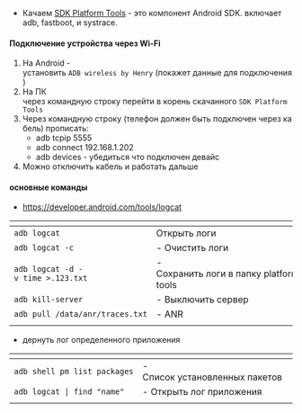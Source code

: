 * Качаем [SDK Platform Tools](https://developer.android.com/studio/releases/platform-tools) - это компонент Android SDK. включает adb, fastboot, и systrace.

#### Подключение устройства через Wi-Fi
1. На Аndroid - установить `ADB wireless by Henry` (покажет данные для подключения)
2. На ПК через командную строку перейти в корень скачанного `SDK Platform Tools`
3. Через командную строку (телефон должен быть подключен через кабель) прописать:
    - adb tcpip 5555
    - adb connect 192.168.1.202
    - adb devices - убедиться что подключен девайс
4. Можно отключить кабель и работать дальше

#### основные команды
- https://developer.android.com/tools/logcat

| <!-- -->                          | <!-- -->                                |
| --------------------------------- | --------------------------------------- |
| `adb logcat`                      | Открыть логи                            |
| `adb logcat -c`                   | - Очистить логи                         |
| `adb logcat -d -v time >.123.txt` | - Cохранить логи в папку platform-tools |
| `adb kill-server`                 | - Выключить сервер                      |
| `adb pull /data/anr/traces.txt`   | - ANR                                   |
|                                   |                                         |
- дернуть лог определенного приложения

| <!-- -->                     | <!-- -->                       |
| ---------------------------- | ------------------------------ |
| `adb shell pm list packages` | - Cписок установленных пакетов |
| `adb logcat \| find "name"`  | - Открыть лог приложения       |
|                              |                                |

